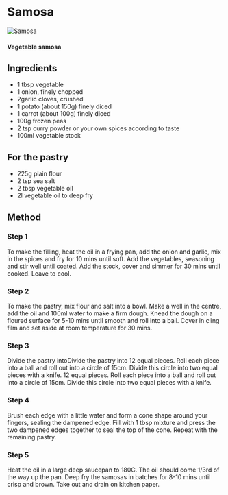 # Samosa
![Samosa](https://images.immediate.co.uk/production/volatile/sites/30/2020/08/vegetable-samosas-b9b74f9.jpg?quality=90&webp=true&resize=300,272)

#### Vegetable samosa
## Ingredients
- 1 tbsp vegetable
- 1 onion, finely chopped
- 2garlic cloves, crushed
- 1 potato (about 150g) finely diced
- 1 carrot (about 100g) finely diced
- 100g frozen peas
- 2 tsp curry powder or your own spices according to taste
- 100ml vegetable stock
## For the pastry
- 225g plain flour
- 2 tsp sea salt
- 2 tbsp vegetable oil
- 2l vegetable oil to deep fry
## Method
### Step 1
To make the filling, heat the oil in a frying pan, add the onion and garlic, mix in the spices and fry for 10 mins until soft. Add the vegetables, seasoning and stir well until coated. Add the stock, cover and simmer for 30 mins until cooked. Leave to cool.
### Step 2
To make the pastry, mix flour and salt into a bowl. Make a well in the centre, add the oil and 100ml water to make a firm dough. Knead the dough on a floured surface for 5-10 mins until smooth and roll into a ball. Cover in cling film and set aside at room temperature for 30 mins.
### Step 3
Divide the pastry intoDivide the pastry into 12 equal pieces. Roll each piece into a ball and roll out into a circle of 15cm. Divide this circle into two equal pieces with a knife. 12 equal pieces. Roll each piece into a ball and roll out into a circle of 15cm. Divide this circle into two equal pieces with a knife.
### Step 4
Brush each edge with a little water and form a cone shape around your fingers, sealing the dampened edge. Fill with 1 tbsp mixture and press the two dampened edges together to seal the top of the cone. Repeat with the remaining pastry.
### Step 5
Heat the oil in a large deep saucepan to 180C. The oil should come 1/3rd of the way up the pan. Deep fry the samosas in batches for 8-10 mins until crisp and brown. Take out and drain on kitchen paper.
